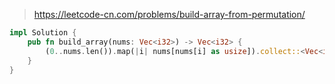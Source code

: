 > https://leetcode-cn.com/problems/build-array-from-permutation/

``` rust
impl Solution {
    pub fn build_array(nums: Vec<i32>) -> Vec<i32> {
        (0..nums.len()).map(|i| nums[nums[i] as usize]).collect::<Vec<i32>>()
    }
}
```